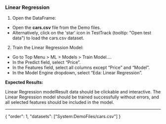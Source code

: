 ### Linear Regression

1. Open the DataFrame:
* Open the **cars.csv** file from the Demo files.
* Alternatively, click on the 'star' icon in TestTrack (tooltip: "Open test data") to load the cars.csv dataset.
2. Train the Linear Regression Model:
* Go to Top Menu > ML > Models > Train Model….
* In the Predict field, select “Price”.
* In the Features field, select all columns except “Price” and “Model”.
* In the Model Engine dropdown, select “Eda: Linear Regression”. 

**Expected Results:**

Linear Regression modelResult data should be clickable and interactive.
The Linear Regression model should be trained successfully without errors, and all selected features should be included in the model.



---
{
"order": 1,
"datasets": ["System:DemoFiles/cars.csv"]
}